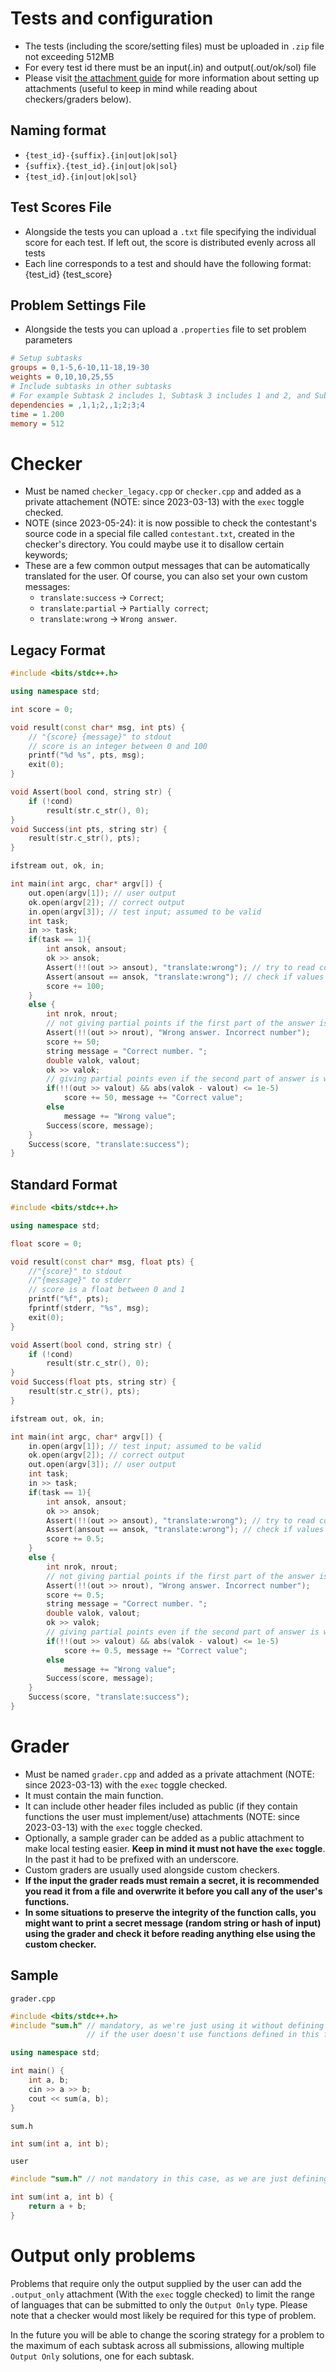 # Tests and configuration

* The tests (including the score/setting files) must be uploaded in `.zip` file not exceeding 512MB
* For every test id there must be an input(.in) and output(.out/ok/sol) file
* Please visit [the attachment guide](/docs/attachments) for more information about setting up attachments (useful to keep in mind while reading about checkers/graders below).

## Naming format
* `{test_id}-{suffix}.{in|out|ok|sol}`
* `{suffix}.{test_id}.{in|out|ok|sol}`
* `{test_id}.{in|out|ok|sol}`

## Test Scores File
* Alongside the tests you can upload a `.txt` file specifying the individual score for each test. If left out, the score is distributed evenly across all tests
* Each line corresponds to a test and should have the following format: {test_id} {test_score}

## Problem Settings File
* Alongside the tests you can upload a `.properties` file to set problem parameters

```ini
# Setup subtasks
groups = 0,1-5,6-10,11-18,19-30
weights = 0,10,10,25,55
# Include subtasks in other subtasks
# For example Subtask 2 includes 1, Subtask 3 includes 1 and 2, and Subtask 5 includes 1,2,3,4
dependencies = ,1,1;2,,1;2;3;4
time = 1.200
memory = 512
```

# Checker

* Must be named `checker_legacy.cpp` or `checker.cpp` and added as a private attachement (NOTE: since 2023-03-13) with the `exec` toggle checked.
* NOTE (since 2023-05-24): it is now possible to check the contestant's source code in a special file called `contestant.txt`, created in the checker's directory. You could maybe use it to disallow certain keywords;
* These are a few common output messages that can be automatically translated for the user. Of course, you can also set your own custom messages:
    - `translate:success` -> `Correct`;
    - `translate:partial` -> `Partially correct`;
    - `translate:wrong` -> `Wrong answer`.


## Legacy Format

```cpp
#include <bits/stdc++.h>

using namespace std;

int score = 0;

void result(const char* msg, int pts) {
    // "{score} {message}" to stdout
    // score is an integer between 0 and 100
	printf("%d %s", pts, msg);
	exit(0);
}

void Assert(bool cond, string str) {
	if (!cond)
		result(str.c_str(), 0);
}
void Success(int pts, string str) {
	result(str.c_str(), pts);
}

ifstream out, ok, in;

int main(int argc, char* argv[]) {
	out.open(argv[1]); // user output
	ok.open(argv[2]); // correct output
	in.open(argv[3]); // test input; assumed to be valid
    int task;
	in >> task;
    if(task == 1){
        int ansok, ansout;
        ok >> ansok;
        Assert(!!(out >> ansout), "translate:wrong"); // try to read contestant's answer
        Assert(ansout == ansok, "translate:wrong"); // check if values match
        score += 100;
    }
    else {
        int nrok, nrout;
        // not giving partial points if the first part of the answer is wrong, even if the second one might be right
        Assert(!!(out >> nrout), "Wrong answer. Incorrect number");
        score += 50;
        string message = "Correct number. ";
        double valok, valout;
        ok >> valok;
        // giving partial points even if the second part of answer is wrong
        if(!!(out >> valout) && abs(valok - valout) <= 1e-5)
            score += 50, message += "Correct value";
        else
            message += "Wrong value";
        Success(score, message);
    }
    Success(score, "translate:success");
}
```

## Standard Format

```cpp
#include <bits/stdc++.h>

using namespace std;

float score = 0;

void result(const char* msg, float pts) {
    //"{score}" to stdout
    //"{message}" to stderr
    // score is a float between 0 and 1
	printf("%f", pts);
    fprintf(stderr, "%s", msg);
	exit(0);
}

void Assert(bool cond, string str) {
	if (!cond)
		result(str.c_str(), 0);
}
void Success(float pts, string str) {
	result(str.c_str(), pts);
}

ifstream out, ok, in;

int main(int argc, char* argv[]) {
	in.open(argv[1]); // test input; assumed to be valid
	ok.open(argv[2]); // correct output
	out.open(argv[3]); // user output
    int task;
	in >> task;
    if(task == 1){
        int ansok, ansout;
        ok >> ansok;
        Assert(!!(out >> ansout), "translate:wrong"); // try to read contestant's answer
        Assert(ansout == ansok, "translate:wrong"); // check if values match
        score += 0.5;
    }
    else {
        int nrok, nrout;
        // not giving partial points if the first part of the answer is wrong, even if the second one might be right
        Assert(!!(out >> nrout), "Wrong answer. Incorrect number");
        score += 0.5;
        string message = "Correct number. ";
        double valok, valout;
        ok >> valok;
        // giving partial points even if the second part of answer is wrong
        if(!!(out >> valout) && abs(valok - valout) <= 1e-5)
            score += 0.5, message += "Correct value";
        else
            message += "Wrong value";
        Success(score, message);
    }
    Success(score, "translate:success");
}
```

# Grader

* Must be named `grader.cpp` and added as a private attachment (NOTE: since 2023-03-13) with the `exec` toggle checked.
* It must contain the main function.
* It can include other header files included as public (if they contain functions the user must implement/use) attachments (NOTE: since 2023-03-13) with the `exec` toggle checked.
* Optionally, a sample grader can be added as a public attachment to make local testing easier. **Keep in mind it must not have the `exec` toggle**. In the past it had to be prefixed with an underscore.
* Custom graders are usually used alongside custom checkers.
* **If the input the grader reads must remain a secret, it is recommended you read it from a file and overwrite it before you call any of the user's functions.**
* **In some situations to preserve the integrity of the function calls, you might want to print a secret message (random string or hash of input) using the grader and check it before reading anything else using the custom checker.**

## Sample

`grader.cpp`
```cpp
#include <bits/stdc++.h>
#include "sum.h" // mandatory, as we're just using it without defining it; 
                 // if the user doesn't use functions defined in this file, we can get rid of the header file altogether and declare the functions here (that the user will implement) without defining them 

using namespace std;

int main() {
    int a, b;
    cin >> a >> b;
    cout << sum(a, b);
}
```

`sum.h`
```cpp
int sum(int a, int b);
```

`user`
```cpp
#include "sum.h" // not mandatory in this case, as we are just defining sum

int sum(int a, int b) {
    return a + b;
}
```

# Output only problems

Problems that require only the output supplied by the user can add the `.output_only` attachment (With the `exec` toggle checked) to limit the range of languages that can be submitted to only the `Output Only` type. Please note that a checker would most likely be required for this type of problem.

In the future you will be able to change the scoring strategy for a problem to the maximum of each subtask across all submissions, allowing multiple `Output Only` solutions, one for each subtask.